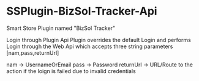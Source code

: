 # SSPlugin-BizSol-Tracker-Api
Smart Store Plugin named "BizSol Tracker"

Login through Plugin Api
Plugin overrides the default Login and performs Login through the Web Api which accepts three string parameters [nam,pass,returnUrl]

nam -> UsernameOrEmail
pass -> Password
returnUrl -> URL/Route to the action if the loign is failed due to invalid credentials

